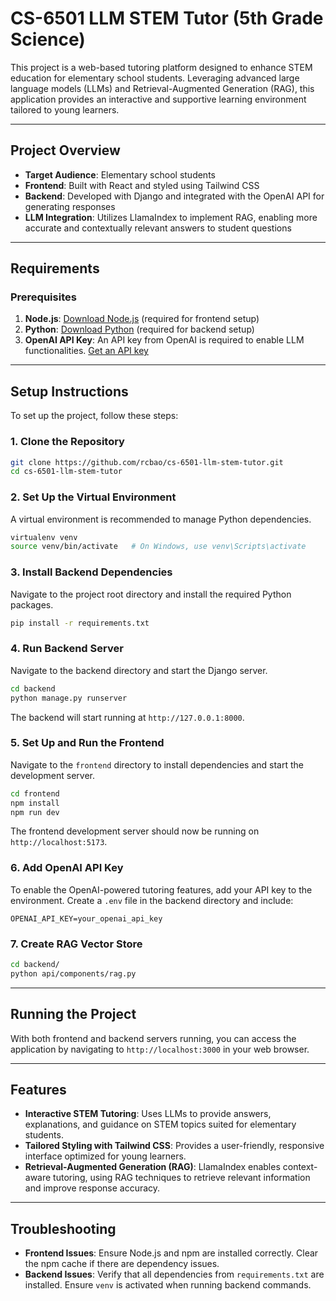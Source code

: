# CS-6501 LLM STEM Tutor (5th Grade Science)

This project is a web-based tutoring platform designed to enhance STEM education for elementary school students. Leveraging advanced large language models (LLMs) and Retrieval-Augmented Generation (RAG), this application provides an interactive and supportive learning environment tailored to young learners.

---

## Project Overview

- **Target Audience**: Elementary school students
- **Frontend**: Built with React and styled using Tailwind CSS
- **Backend**: Developed with Django and integrated with the OpenAI API for generating responses
- **LLM Integration**: Utilizes LlamaIndex to implement RAG, enabling more accurate and contextually relevant answers to student questions

---

## Requirements

### Prerequisites

1. **Node.js**: [Download Node.js](https://nodejs.org/) (required for frontend setup)
2. **Python**: [Download Python](https://www.python.org/downloads/) (required for backend setup)
3. **OpenAI API Key**: An API key from OpenAI is required to enable LLM functionalities. [Get an API key](https://platform.openai.com/)

---

## Setup Instructions

To set up the project, follow these steps:

### 1. Clone the Repository

```bash
git clone https://github.com/rcbao/cs-6501-llm-stem-tutor.git
cd cs-6501-llm-stem-tutor
```

### 2. Set Up the Virtual Environment

A virtual environment is recommended to manage Python dependencies.

```bash
virtualenv venv
source venv/bin/activate   # On Windows, use venv\Scripts\activate
```

### 3. Install Backend Dependencies

Navigate to the project root directory and install the required Python packages.

```bash
pip install -r requirements.txt
```

### 4. Run Backend Server

Navigate to the backend directory and start the Django server.

```bash
cd backend
python manage.py runserver
```

The backend will start running at `http://127.0.0.1:8000`.

### 5. Set Up and Run the Frontend

Navigate to the `frontend` directory to install dependencies and start the development server.

```bash
cd frontend
npm install
npm run dev
```

The frontend development server should now be running on `http://localhost:5173`.

### 6. Add OpenAI API Key

To enable the OpenAI-powered tutoring features, add your API key to the environment. Create a `.env` file in the backend directory and include:

```plaintext
OPENAI_API_KEY=your_openai_api_key
```

### 7. Create RAG Vector Store

```bash
cd backend/
python api/components/rag.py
```

---

## Running the Project

With both frontend and backend servers running, you can access the application by navigating to `http://localhost:3000` in your web browser.

---

## Features

- **Interactive STEM Tutoring**: Uses LLMs to provide answers, explanations, and guidance on STEM topics suited for elementary students.
- **Tailored Styling with Tailwind CSS**: Provides a user-friendly, responsive interface optimized for young learners.
- **Retrieval-Augmented Generation (RAG)**: LlamaIndex enables context-aware tutoring, using RAG techniques to retrieve relevant information and improve response accuracy.

---

## Troubleshooting

- **Frontend Issues**: Ensure Node.js and npm are installed correctly. Clear the npm cache if there are dependency issues.
- **Backend Issues**: Verify that all dependencies from `requirements.txt` are installed. Ensure `venv` is activated when running backend commands.

